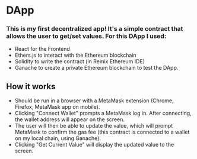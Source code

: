 # DApp

### This is my first decentralized app! It's a simple contract that allows the user to get/set values. For this DApp I used:
 
- React for the Frontend
- Ethers.js to interact with the Ethereum blockchain
- Solidity to write the contract (in Remix Ethereum IDE) 
- Ganache to create a private Ethereum blockchain to test the DApp.


## How it works

- Should be run in a browser with a MetaMask extension (Chrome, Firefox, MetaMask app on mobile).
- Clicking "Connect Wallet" prompts a MetaMask log in. After connecting, the wallet address will appear on the screen.
- The user will then be able to update the value, which will prompt MetaMask to confirm the gas fee (this contract is connected to a wallet on my local chain, using Ganache).
- Clicking "Get Current Value" will display the updated value to the screen.

